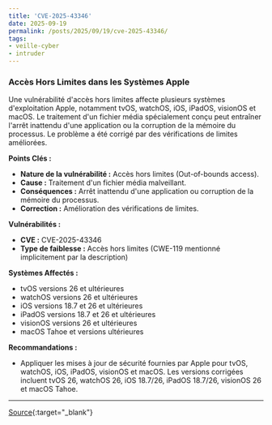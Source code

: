 ```yaml
---
title: 'CVE-2025-43346'
date: 2025-09-19
permalink: /posts/2025/09/19/cve-2025-43346/
tags:
- veille-cyber
- intruder
---
```

### Accès Hors Limites dans les Systèmes Apple

Une vulnérabilité d'accès hors limites affecte plusieurs systèmes d'exploitation Apple, notamment tvOS, watchOS, iOS, iPadOS, visionOS et macOS. Le traitement d'un fichier média spécialement conçu peut entraîner l'arrêt inattendu d'une application ou la corruption de la mémoire du processus. Le problème a été corrigé par des vérifications de limites améliorées.

**Points Clés :**

*   <strong>Nature de la vulnérabilité :</strong> Accès hors limites (Out-of-bounds access).
*   <strong>Cause :</strong> Traitement d'un fichier média malveillant.
*   <strong>Conséquences :</strong> Arrêt inattendu d'une application ou corruption de la mémoire du processus.
*   <strong>Correction :</strong> Amélioration des vérifications de limites.

**Vulnérabilités :**

*   <strong>CVE :</strong> CVE-2025-43346
*   <strong>Type de faiblesse :</strong> Accès hors limites (CWE-119 mentionné implicitement par la description)

<strong>Systèmes Affectés :</strong>

*   tvOS versions 26 et ultérieures
*   watchOS versions 26 et ultérieures
*   iOS versions 18.7 et 26 et ultérieures
*   iPadOS versions 18.7 et 26 et ultérieures
*   visionOS versions 26 et ultérieures
*   macOS Tahoe et versions ultérieures

<strong>Recommandations :</strong>

*   Appliquer les mises à jour de sécurité fournies par Apple pour tvOS, watchOS, iOS, iPadOS, visionOS et macOS. Les versions corrigées incluent tvOS 26, watchOS 26, iOS 18.7/26, iPadOS 18.7/26, visionOS 26 et macOS Tahoe.

---
[Source](https://cvemon.intruder.io/cves/CVE-2025-43346){:target="_blank"}
